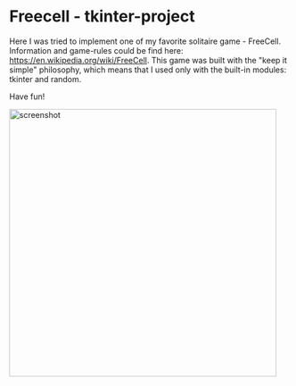 # Freecell - tkinter-project

Here I was tried to implement one of my favorite solitaire game - FreeCell. Information and game-rules could be find here: https://en.wikipedia.org/wiki/FreeCell.
This game was built with the "keep it simple" philosophy, which means that I used only with the built-in modules: tkinter and random.

Have fun!

<img width="479" alt="screenshot" src="https://user-images.githubusercontent.com/101577782/177384642-3302c2f7-84b6-45ed-a0e6-e8522a73af61.png">
